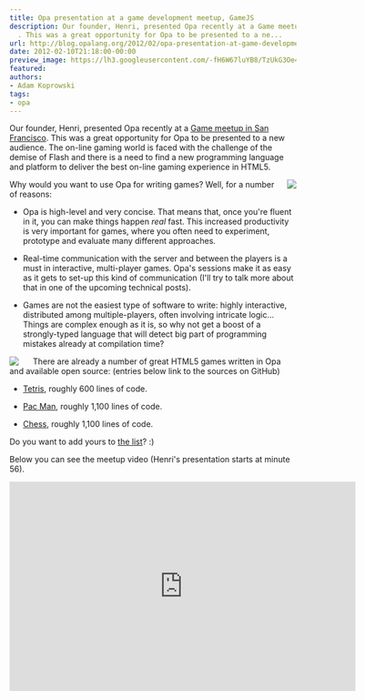 ```yaml
---
title: Opa presentation at a game development meetup, GameJS
description: Our founder, Henri, presented Opa recently at a Game meetup in San Francisco
  . This was a great opportunity for Opa to be presented to a ne...
url: http://blog.opalang.org/2012/02/opa-presentation-at-game-development.html
date: 2012-02-10T21:18:00-00:00
preview_image: https://lh3.googleusercontent.com/-fH6W67luYB8/TzUkG3Oe4qI/AAAAAAAAaqo/CZwCx05KNiw/w1200-h630-p-k-no-nu/gamesjs1.jpg
featured:
authors:
- Adam Koprowski
tags:
- opa
---
```


<div class="sectionbody">
<div class="paragraph"><p>Our founder, Henri, presented Opa recently at a <a href="http://www.meetup.com/gamesjs">Game meetup in San Francisco</a>. This was a great opportunity for Opa to be presented to a new audience. The on-line gaming world is faced with the challenge of the demise of Flash and there is a need to find a new programming language and platform to deliver the best on-line gaming experience in HTML5.</p></div>
<img src="https://lh3.googleusercontent.com/-fH6W67luYB8/TzUkG3Oe4qI/AAAAAAAAaqo/CZwCx05KNiw/s350/gamesjs1.jpg" style="float:right; margin-left: 15px"/>
<div class="paragraph"><p>Why would you want to use Opa for writing games? Well, for a number of reasons:</p></div>
<div class="ulist"><ul>
<li>
<p>
Opa is high-level and very concise. That means that, once you're fluent in it, you can make things happen <em>real</em> fast. This increased productivity is very important for games, where you often need to experiment, prototype and evaluate many different approaches.
</p>
</li>
<li>
<p>
Real-time communication with the server and between the players is a must in interactive, multi-player games. Opa's sessions make it as easy as it gets to set-up this kind of communication (I'll try to talk more about that in one of the upcoming technical posts).
</p>
</li>
<li>
<p>
Games are not the easiest type of software to write: highly interactive, distributed among multiple-players, often involving intricate logic&hellip; Things are complex enough as it is, so why not get a boost of a strongly-typed language that will detect big part of programming mistakes already at compilation time?
</p>
</li>
</ul></div>
<img src="https://lh6.googleusercontent.com/-bPEILUbuy94/TzUkGyntdvI/AAAAAAAAaqs/e4rzPlun0d8/s350/gamesjs2.jpg" style="float:left; margin-right: 25px"/>
<div class="paragraph"><p>There are already a number of great HTML5 games written in Opa and available open source: (entries below link to the sources on GitHub)</p></div>
<div class="ulist"><ul>
<li>
<p>
<a href="https://github.com/mattgu74/OpaTetris">Tetris</a>, roughly 600 lines of code.
</p>
</li>
<li>
<p>
<a href="https://github.com/HenJi/=Opacman">Pac Man</a>, roughly 1,100 lines of code.
</p>
</li>
<li>
<p>
<a href="https://github.com/mads379/opa-chess">Chess</a>, roughly 1,100 lines of code.
</p>
</li>
</ul></div>
<div class="paragraph"><p>Do you want to add yours to <a href="http://opalang.org/see.xmlt">the list</a>? :)</p></div>
<div class="paragraph"><p>Below you can see the meetup video (Henri's presentation starts at minute 56).</p></div>
<div style="text-align: center">
  <iframe src="http://www.ustream.tv/embed/recorded/20318025" width="608" height="368" scrolling="no" frameborder="0" style="border: 0px none transparent;"></iframe>
</div>
</div>
